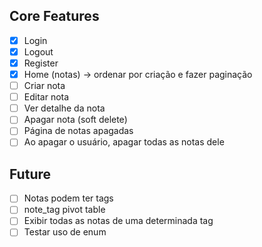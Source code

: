 ## Core Features

-   [x] Login
-   [x] Logout
-   [x] Register
-   [x] Home (notas) -> ordenar por criação e fazer paginação
-   [ ] Criar nota
-   [ ] Editar nota
-   [ ] Ver detalhe da nota
-   [ ] Apagar nota (soft delete)
-   [ ] Página de notas apagadas
-   [ ] Ao apagar o usuário, apagar todas as notas dele

## Future

-   [ ] Notas podem ter tags
-   [ ] note_tag pivot table
-   [ ] Exibir todas as notas de uma determinada tag
-   [ ] Testar uso de enum
